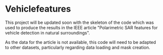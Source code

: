 # Vehiclefeatures

This project will be updated soon with the skeleton of the code which was used to produce the results in the IEEE article "Polarimetric SAR features for vehicle detection in natural surroundings".

As the data for the article is not available, this code will need to be adapted to other datasets, particularly regarding data loading and mask creation.
